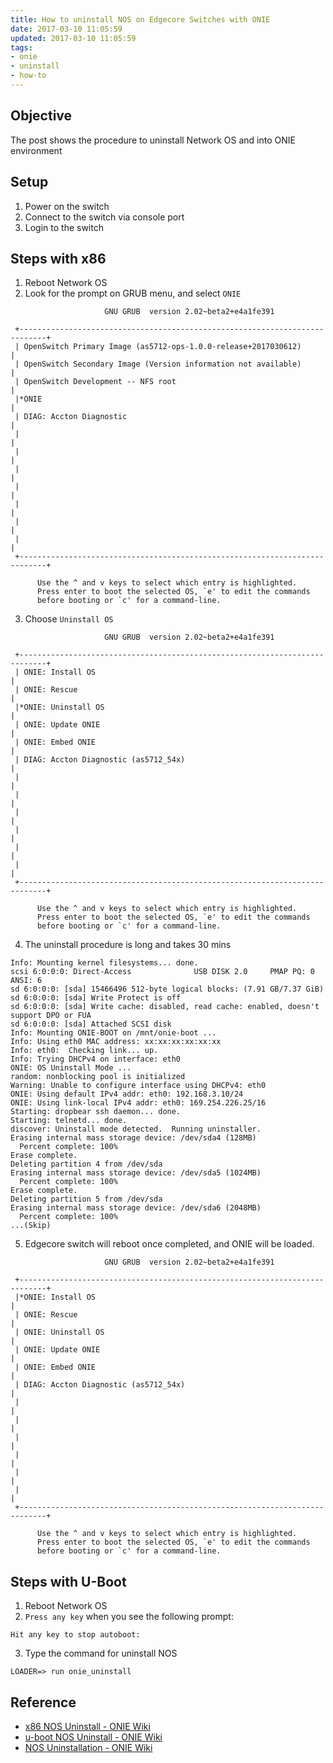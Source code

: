 ```yaml
---
title: How to uninstall NOS on Edgecore Switches with ONIE
date: 2017-03-10 11:05:59
updated: 2017-03-10 11:05:59
tags:
- onie
- uninstall
- how-to
---
```


## Objective

The post shows the procedure to uninstall Network OS and into ONIE environment

## Setup
1. Power on the switch 
2. Connect to the switch via console port
3. Login to the switch

## Steps with x86

<!--more-->

1. Reboot Network OS
2. Look for the prompt on GRUB menu, and select `ONIE`
```
                     GNU GRUB  version 2.02~beta2+e4a1fe391

 +----------------------------------------------------------------------------+
 | OpenSwitch Primary Image (as5712-ops-1.0.0-release+2017030612)             |
 | OpenSwitch Secondary Image (Version information not available)             |
 | OpenSwitch Development -- NFS root                                         |
 |*ONIE                                                                       |
 | DIAG: Accton Diagnostic                                                    |
 |                                                                            |
 |                                                                            |
 |                                                                            |
 |                                                                            |
 |                                                                            |
 |                                                                            |
 |                                                                            |
 +----------------------------------------------------------------------------+

      Use the ^ and v keys to select which entry is highlighted.
      Press enter to boot the selected OS, `e' to edit the commands
      before booting or `c' for a command-line.
```

3. Choose `Uninstall OS`
```
                     GNU GRUB  version 2.02~beta2+e4a1fe391

 +----------------------------------------------------------------------------+
 | ONIE: Install OS                                                           |
 | ONIE: Rescue                                                               |
 |*ONIE: Uninstall OS                                                         |
 | ONIE: Update ONIE                                                          |
 | ONIE: Embed ONIE                                                           |
 | DIAG: Accton Diagnostic (as5712_54x)                                       |
 |                                                                            |
 |                                                                            |
 |                                                                            |
 |                                                                            |
 |                                                                            |
 |                                                                            |
 +----------------------------------------------------------------------------+

      Use the ^ and v keys to select which entry is highlighted.
      Press enter to boot the selected OS, `e' to edit the commands
      before booting or `c' for a command-line.
```

4. The uninstall procedure is long and takes 30 mins
```
Info: Mounting kernel filesystems... done.
scsi 6:0:0:0: Direct-Access              USB DISK 2.0     PMAP PQ: 0 ANSI: 6
sd 6:0:0:0: [sda] 15466496 512-byte logical blocks: (7.91 GB/7.37 GiB)
sd 6:0:0:0: [sda] Write Protect is off
sd 6:0:0:0: [sda] Write cache: disabled, read cache: enabled, doesn't support DPO or FUA
sd 6:0:0:0: [sda] Attached SCSI disk
Info: Mounting ONIE-BOOT on /mnt/onie-boot ...
Info: Using eth0 MAC address: xx:xx:xx:xx:xx:xx
Info: eth0:  Checking link... up.
Info: Trying DHCPv4 on interface: eth0
ONIE: OS Uninstall Mode ...
random: nonblocking pool is initialized
Warning: Unable to configure interface using DHCPv4: eth0
ONIE: Using default IPv4 addr: eth0: 192.168.3.10/24
ONIE: Using link-local IPv4 addr: eth0: 169.254.226.25/16
Starting: dropbear ssh daemon... done.
Starting: telnetd... done.
discover: Uninstall mode detected.  Running uninstaller.
Erasing internal mass storage device: /dev/sda4 (128MB)
  Percent complete: 100%
Erase complete.
Deleting partition 4 from /dev/sda
Erasing internal mass storage device: /dev/sda5 (1024MB)
  Percent complete: 100%
Erase complete.
Deleting partition 5 from /dev/sda
Erasing internal mass storage device: /dev/sda6 (2048MB)
  Percent complete: 100%
...(Skip)
```

5. Edgecore switch will reboot once completed, and ONIE will be loaded.
```
                     GNU GRUB  version 2.02~beta2+e4a1fe391

 +----------------------------------------------------------------------------+
 |*ONIE: Install OS                                                           |
 | ONIE: Rescue                                                               |
 | ONIE: Uninstall OS                                                         |
 | ONIE: Update ONIE                                                          |
 | ONIE: Embed ONIE                                                           |
 | DIAG: Accton Diagnostic (as5712_54x)                                       |
 |                                                                            |
 |                                                                            |
 |                                                                            |
 |                                                                            |
 |                                                                            |
 |                                                                            |
 +----------------------------------------------------------------------------+

      Use the ^ and v keys to select which entry is highlighted.
      Press enter to boot the selected OS, `e' to edit the commands
      before booting or `c' for a command-line.
```

## Steps with U-Boot
1. Reboot Network OS
2. `Press any key` when you see the following prompt:
```
Hit any key to stop autoboot:
```

3. Type the command for uninstall NOS
```
LOADER=> run onie_uninstall
```

## Reference
- [x86 NOS Uninstall - ONIE Wiki][1]
- [u-boot NOS Uninstall - ONIE Wiki][2]
- [NOS Uninstallation - ONIE Wiki][3]

[1]: https://github.com/opencomputeproject/onie/wiki/Design-Spec-x86-NOS-Interface#x86-nos-uninstall
[2]: https://github.com/opencomputeproject/onie/wiki/Design-Spec-U-Boot-NOS-Interface#u-boot-platform-nos-uninstall
[3]: https://github.com/opencomputeproject/onie/wiki/Testing-Overview#nos-uninstallation